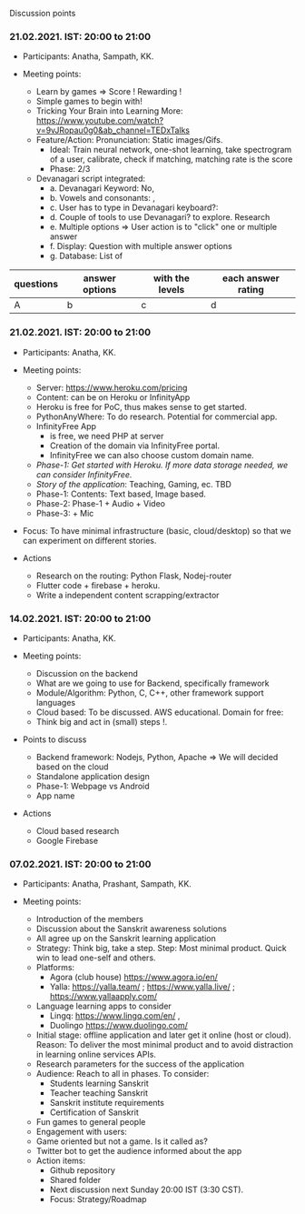 Discussion points

### 21.02.2021. IST: 20:00 to 21:00 

* Participants: Anatha, Sampath, KK.

* Meeting points: 
  * Learn by games => Score ! Rewarding !
  * Simple games to begin with!
  * Tricking Your Brain into Learning More: https://www.youtube.com/watch?v=9vJRopau0g0&ab_channel=TEDxTalks
  * Feature/Action: Pronunciation: Static images/Gifs. 
    * Ideal: Train neural network, one-shot learning, take spectrogram of a user, calibrate, check if matching, matching rate is the score
    * Phase: 2/3
  * Devanagari script integrated: 
    * a. Devanagari Keyword: No,
    * b. Vowels and consonants: ,
    * c. User has to type in Devanagari keyboard?: 
    * d. Couple of tools to use Devanagari? to explore. Research
    * e. Multiple options => User action is to "click" one or multiple answer
    * f. Display: Question with multiple answer options
    * g. Database: List of

| questions | answer options | with the levels | each answer rating|
| --- | --- | --- | --- |
| A | b | c | d|

### 21.02.2021. IST: 20:00 to 21:00 

* Participants: Anatha, KK.

* Meeting points:
  * Server: https://www.heroku.com/pricing 
  * Content: can be on Heroku or InfinityApp
  * Heroku is free for PoC, thus makes sense to get started.
  * PythonAnyWhere: To do research. Potential for commercial app.
  * InfinityFree App
    * is free, we need PHP at server
    * Creation of the domain via InfinityFree portal.
    * InfinityFree we can also choose custom domain name.
  * *Phase-1: Get started with Heroku. If more data storage needed, we can consider InfinityFree.*
  * *Story of the application*: Teaching, Gaming, ec. TBD
  * Phase-1: Contents: Text based, Image based.
  * Phase-2: Phase-1 + Audio + Video
  * Phase-3: + Mic
* Focus: To have minimal infrastructure (basic, cloud/desktop) so that we can experiment on different stories.
* Actions
  * Research on the routing: Python Flask, Nodej-router
  * Flutter code + firebase + heroku.
  * Write a independent content scrapping/extractor

### 14.02.2021. IST: 20:00 to 21:00 

* Participants: Anatha, KK.

* Meeting points:
  * Discussion on the backend
  * What are we going to use for Backend, specifically framework
  * Module/Algorithm: Python, C, C++, other framework support languages
  * Cloud based: To be discussed. AWS educational. Domain for free: 
  * Think big and act in (small) steps !.

* Points to discuss
  * Backend framework: Nodejs, Python, Apache => We will decided based on the cloud
  * Standalone application design
  * Phase-1: Webpage vs Android
  * App name

* Actions
  * Cloud based research
  * Google Firebase

### 07.02.2021. IST: 20:00 to 21:00 

* Participants: Anatha, Prashant, Sampath, KK.

* Meeting points:
  * Introduction of the members
  * Discussion about the Sanskrit awareness solutions
  * All agree up on the Sanskrit learning application
  * Strategy: Think big, take a step. Step: Most minimal product. Quick win to lead one-self and others.
  * Platforms: 
    * Agora (club house)  https://www.agora.io/en/
    * Yalla: https://yalla.team/ ; https://www.yalla.live/ ; https://www.yallaapply.com/ 
  * Language learning apps to consider
    * Lingq: https://www.lingq.com/en/ , 
    * Duolingo https://www.duolingo.com/ 
  * Initial stage: offline application and later get it online (host or cloud). Reason: To deliver the most minimal product and to avoid distraction in learning online services APIs.
  * Research parameters for the success of the application
  * Audience: Reach to all in phases. To consider:
    * Students learning Sanskrit
    * Teacher teaching Sanskrit
    * Sanskrit institute requirements
    * Certification of Sanskrit
  * Fun games to general people
  * Engagement with users:
  * Game oriented but not a game. Is it called as?
  * Twitter bot to get the audience informed about the app
  * Action items:
    * Github repository
    * Shared folder
    * Next discussion next Sunday 20:00 IST (3:30 CST).
    * Focus: Strategy/Roadmap
